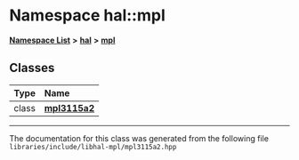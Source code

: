 

# Namespace hal::mpl



[**Namespace List**](namespaces.md) **>** [**hal**](namespacehal.md) **>** [**mpl**](namespacehal_1_1mpl.md)




















## Classes

| Type | Name |
| ---: | :--- |
| class | [**mpl3115a2**](classhal_1_1mpl_1_1mpl3115a2.md) <br> |



















































------------------------------
The documentation for this class was generated from the following file `libraries/include/libhal-mpl/mpl3115a2.hpp`

